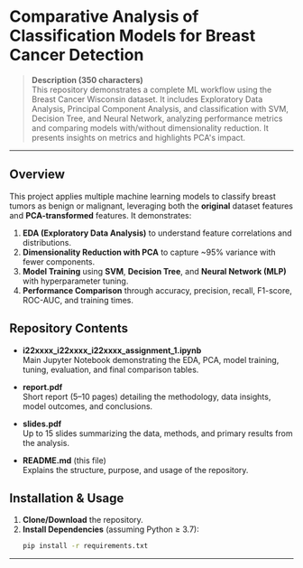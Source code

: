# Comparative Analysis of Classification Models for Breast Cancer Detection

> **Description (350 characters)**  
> This repository demonstrates a complete ML workflow using the Breast Cancer Wisconsin dataset. It includes Exploratory Data Analysis, Principal Component Analysis, and classification with SVM, Decision Tree, and Neural Network, analyzing performance metrics and comparing models with/without dimensionality reduction. It presents insights on metrics and highlights PCA's impact.

---

## Overview
This project applies multiple machine learning models to classify breast tumors as benign or malignant, leveraging both the **original** dataset features and **PCA-transformed** features. It demonstrates:

1. **EDA (Exploratory Data Analysis)** to understand feature correlations and distributions.  
2. **Dimensionality Reduction with PCA** to capture ~95% variance with fewer components.  
3. **Model Training** using **SVM**, **Decision Tree**, and **Neural Network (MLP)** with hyperparameter tuning.  
4. **Performance Comparison** through accuracy, precision, recall, F1-score, ROC-AUC, and training times.

## Repository Contents

- **i22xxxx_i22xxxx_i22xxxx_assignment_1.ipynb**  
  Main Jupyter Notebook demonstrating the EDA, PCA, model training, tuning, evaluation, and final comparison tables.

- **report.pdf**  
  Short report (5–10 pages) detailing the methodology, data insights, model outcomes, and conclusions.

- **slides.pdf**  
  Up to 15 slides summarizing the data, methods, and primary results from the analysis.

- **README.md** (this file)  
  Explains the structure, purpose, and usage of the repository.

## Installation & Usage

1. **Clone/Download** the repository.  
2. **Install Dependencies** (assuming Python ≥ 3.7):
   ```bash
   pip install -r requirements.txt

---


